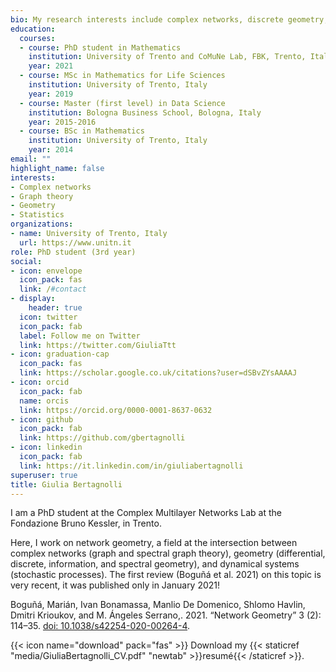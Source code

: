 ```yaml
---
bio: My research interests include complex networks, discrete geometry, and mathematical statistics.
education:
  courses:
  - course: PhD student in Mathematics
    institution: University of Trento and CoMuNe Lab, FBK, Trento, Italy
    year: 2021
  - course: MSc in Mathematics for Life Sciences
    institution: University of Trento, Italy
    year: 2019
  - course: Master (first level) in Data Science
    institution: Bologna Business School, Bologna, Italy
    year: 2015-2016
  - course: BSc in Mathematics
    institution: University of Trento, Italy
    year: 2014
email: ""
highlight_name: false
interests:
- Complex networks
- Graph theory
- Geometry
- Statistics
organizations:
- name: University of Trento, Italy
  url: https://www.unitn.it
role: PhD student (3rd year)
social:
- icon: envelope
  icon_pack: fas
  link: /#contact
- display:
    header: true
  icon: twitter
  icon_pack: fab
  label: Follow me on Twitter
  link: https://twitter.com/GiuliaTtt
- icon: graduation-cap
  icon_pack: fas
  link: https://scholar.google.co.uk/citations?user=dSBvZYsAAAAJ
- icon: orcid
  icon_pack: fab
  name: orcis
  link: https://orcid.org/0000-0001-8637-0632
- icon: github
  icon_pack: fab
  link: https://github.com/gbertagnolli
- icon: linkedin
  icon_pack: fab
  link: https://it.linkedin.com/in/giuliabertagnolli
superuser: true
title: Giulia Bertagnolli
---
```


I am a PhD student at the Complex Multilayer Networks Lab at the Fondazione Bruno Kessler, in Trento. 

Here, I work on network geometry, a field at the intersection between complex networks (graph and spectral graph theory), geometry (differential, discrete, information, and spectral geometry), and dynamical systems (stochastic processes).
The first review (Boguñá et al. 2021) on this topic is very recent, it was published only in January 2021!

Boguñá, Marián, Ivan Bonamassa, Manlio De Domenico, Shlomo Havlin, Dmitri Krioukov, and M. Ángeles Serrano,. 2021. “Network Geometry” 3 (2): 114–35. [doi: 10.1038/s42254-020-00264-4](https://doi.org/10.1038/s42254-020-00264-4).

{{< icon name="download" pack="fas" >}} Download my {{< staticref "media/GiuliaBertagnolli_CV.pdf" "newtab" >}}resumé{{< /staticref >}}.
